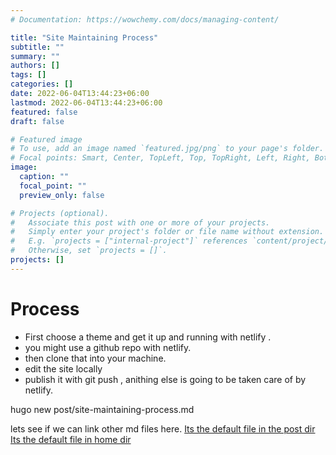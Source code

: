 ```yaml
---
# Documentation: https://wowchemy.com/docs/managing-content/

title: "Site Maintaining Process"
subtitle: ""
summary: ""
authors: []
tags: []
categories: []
date: 2022-06-04T13:44:23+06:00
lastmod: 2022-06-04T13:44:23+06:00
featured: false
draft: false

# Featured image
# To use, add an image named `featured.jpg/png` to your page's folder.
# Focal points: Smart, Center, TopLeft, Top, TopRight, Left, Right, BottomLeft, Bottom, BottomRight.
image:
  caption: ""
  focal_point: ""
  preview_only: false

# Projects (optional).
#   Associate this post with one or more of your projects.
#   Simply enter your project's folder or file name without extension.
#   E.g. `projects = ["internal-project"]` references `content/project/deep-learning/index.md`.
#   Otherwise, set `projects = []`.
projects: []
---
```


# Process 
  * First choose a theme and get it up and running with netlify .
  * you might use a github repo with netlify.
  * then clone that into your machine.
  * edit the site locally 
  * publish it with git push , anithing else is going to be taken care of by netlify.

hugo new post/site-maintaining-process.md


lets see if we can link other md files here.
[Its the default file in the post dir](_index)
[Its the default file in home dir](../home/about)

